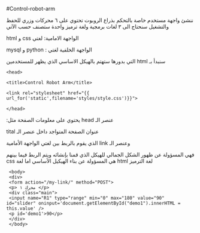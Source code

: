 #Control-robot-arm

ننشئ واجهة مستخدم خاصة بالتحكم بذراع الروبوت تحتوي على ٦ محركات وزري للحفظ والتشغيل سنحتاج الى ٣ لغات برمجية ولغة ترميز واحدة ستصنف حسب الآتي

html و css الواجهة الامامية: لغتي


mysql و python :  الواجهة الخلفية لغتي

التي بدورها ستهتم بالهيكل الاساسي الذي يظهر للمستخدمين html سنبدأ بـ

    <head>
    
    <title>Control Robot Arm</title>
    
    <link rel="stylesheet" href="{{ url_for('static',filename='styles/style.css')}}">
    
    </head>
    
 :يحتوي على معلومات الصفحة مثل head عنصر الـ

tital عنوان الصفحة المتواجد داخل عنصر الـ

الذي يقوم بالربط بين لغتي الواجهة الأمامية link وعنصر الـ

فهي المسؤولة عن ظهور الشكل الجمالي للهيكل الذي قمنا بإنشائه ويتم الربط فيما بينهم  css هي المسؤولة عن بناء الهيكيل الأساسي اما لغة html لغة الترميز 

     <body>
     <div>
     <form action="/my-link/" method="POST">
     <p> محرك ١ </p>
     <div class="main">
     <input name="R1" type="range" min="0" max="180" value="90" id="slider" oninput='document.getElementById("demo1").innerHTML = this.value' />
     <p id='demo1'>90</p>
     </div>
     </body>
     
    
